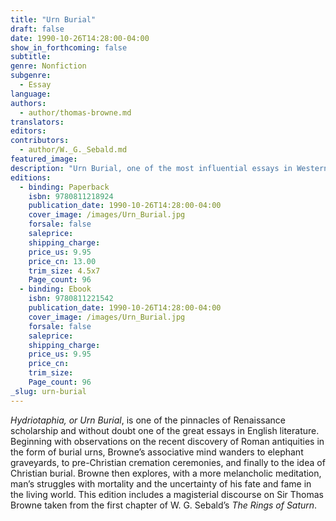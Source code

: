 ```yaml
---
title: "Urn Burial"
draft: false
date: 1990-10-26T14:28:00-04:00
show_in_forthcoming: false
subtitle:
genre: Nonfiction
subgenre:
  - Essay
language:
authors:
  - author/thomas-browne.md
translators:
editors:
contributors:
  - author/W._G._Sebald.md
featured_image:
description: "Urn Burial, one of the most influential essays in Western literature, is now available as an ND Pearl. "
editions:
  - binding: Paperback
    isbn: 9780811218924
    publication_date: 1990-10-26T14:28:00-04:00
    cover_image: /images/Urn_Burial.jpg
    forsale: false
    saleprice:
    shipping_charge:
    price_us: 9.95
    price_cn: 13.00
    trim_size: 4.5x7
    Page_count: 96
  - binding: Ebook
    isbn: 9780811221542
    publication_date: 1990-10-26T14:28:00-04:00
    cover_image: /images/Urn_Burial.jpg
    forsale: false
    saleprice:
    shipping_charge:
    price_us: 9.95
    price_cn:
    trim_size:
    Page_count: 96
_slug: urn-burial
---
```


_Hydriotaphia, or Urn Burial_, is one of the pinnacles of Renaissance scholarship and without doubt one of the great essays in English literature. Beginning with observations on the recent discovery of Roman antiquities in the form of burial urns, Browne’s associative mind wanders to elephant graveyards, to pre-Christian cremation ceremonies, and finally to the idea of Christian burial. Browne then explores, with a more melancholic meditation, man’s struggles with mortality and the uncertainty of his fate and fame in the living world. This edition includes a magisterial discourse on Sir Thomas Browne taken from the first chapter of W. G. Sebald’s _The Rings of Saturn_.

